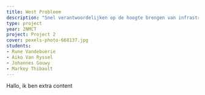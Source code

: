 ```yaml
---
title: West Probleem
description: "Snel verantwoordelijken op de hoogte brengen van infrastructuur problemen? Het kan! Onze NMCT-studenten ontwikkelden in vier weken tijd de mobiele applicatie “West Probleem”."
type: project
year: 2NMCT
project: Project 2
cover: pexels-photo-668137.jpg
students:
- Rune Vandebuerie
- Aiko Van Ryssel
- Johannes Gouwy
- Markey Thibault
---
```


Hallo, ik ben extra content
